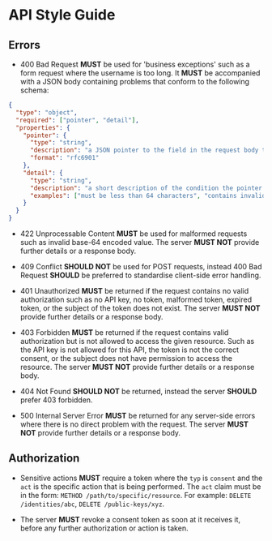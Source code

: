# API Style Guide

## Errors

- 400 Bad Request **MUST** be used for 'business exceptions' such as a form request where the
  username is too long. It **MUST** be accompanied with a JSON body containing problems that conform
  to the following schema:

```json
{
  "type": "object",
  "required": ["pointer", "detail"],
  "properties": {
    "pointer": {
      "type": "string",
      "description": "a JSON pointer to the field in the request body that violates a condition",
      "format": "rfc6901"
    },
    "detail": {
      "type": "string",
      "description": "a short description of the condition the pointer violated",
      "examples": ["must be less than 64 characters", "contains invalid character `&`"]
    }
  }
}
```

- 422 Unprocessable Content **MUST** be used for malformed requests such as invalid base-64 encoded
  value. The server **MUST NOT** provide further details or a response body.

- 409 Conflict **SHOULD NOT** be used for POST requests, instead 400 Bad Request **SHOULD** be
  preferred to standardise client-side error handling.

- 401 Unauthorized **MUST** be returned if the request contains no valid authorization such as no
  API key, no token, malformed token, expired token, or the subject of the token does not exist. The
  server **MUST NOT** provide further details or a response body.

- 403 Forbidden **MUST** be returned if the request contains valid authorization but is not allowed
  to access the given resource. Such as the API key is not allowed for this API, the token is not
  the correct consent, or the subject does not have permission to access the resource. The server
  **MUST NOT** provide further details or a response body.

- 404 Not Found **SHOULD NOT** be returned, instead the server **SHOULD** prefer 403 forbidden.

- 500 Internal Server Error **MUST** be returned for any server-side errors where there is no direct
  problem with the request. The server **MUST NOT** provide further details or a response body.

## Authorization

- Sensitive actions **MUST** require a token where the `typ` is `consent` and the `act` is the
  specific action that is being performed. The `act` claim must be in the form:
  `METHOD /path/to/specific/resource`. For example: `DELETE /identities/abc`,
  `DELETE /public-keys/xyz`.

- The server **MUST** revoke a consent token as soon at it receives it, before any further
  authorization or action is taken.
